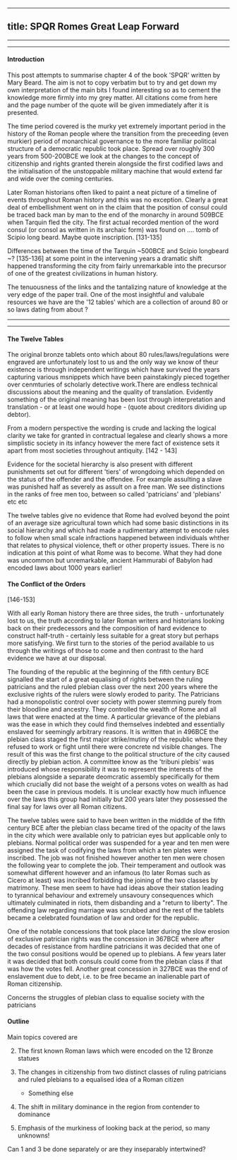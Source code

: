 
---
title: SPQR Romes Great Leap Forward
---

---

---

#### Introduction

This post attempts to summarise chapter 4 of the book 'SPQR' written by Mary Beard. The aim is not to copy verbatim but to try and get down my own interpretation of the main bits I found interesting so as to cement the knowledge more firmly into my grey matter. All citations come from here and the page number of the quote will be given immediately after it is presented.

The time period covered is the murky yet extremely important period in the history of the Roman people where the transition from the preceeding (even murkier) period of monarchical governance to the more familiar political structure of a democratic republic took place. Spread over roughly 300 years from 500-200BCE we look at the changes to the concept of citizenship and rights granted therein alongside the first codified laws and the initialisation of the unstoppable military machine that would extend far and wide over the coming centuries.

Later Roman historians often liked to paint a neat picture of a timeline of events throughout Roman history and this was no exception. Clearly a great deal of embellishment went on in the claim that the position of consul could be traced back man by man to the end of the monarchy in around 509BCE when Tarquin fled the city. The first actual recorded mention of the word consul (or consol as written in its archaic form) was found on .... tomb of Scipio long beard. Maybe quote inscription. [131-135]

Differences between the time of the Tarquin ~500BCE and Scipio longbeard ~? [135-136] at some point in the intervening years a dramatic shift happened transforming the city from fairly unremarkable into the precursor of one of the greatest civilizations in human history.

The tenuousness of the links and the tantalizing nature of knowledge at the very edge of the paper trail. One of the most insightful and valubale resources we have are the '12 tables' which are a collection of around 80 or so laws dating from about ?

---

---

#### The Twelve Tables

The original bronze tablets onto which about 80 rules/laws/regulations were engraved are unfortunately lost to us and the only way we know of theur existence is through independent writings which have survived the years capturing various msnippets which have been painstakingly pieced together over cenmturies of scholarly detective work.There are endless technical discussions about the meaning and the quality of translation. Evidently something of the original meaning has been lost through
interpretation and translation - or at least one would hope - (quote about creditors dividing up debtor). 

From a modern perspective the wording is crude and lacking the logical clarity we take for granted in contractual legalese and clearly shows a more simplistic society in its infancy however the mere fact of existence sets it apart from most societies throughout antiquity. [142 - 143] 

Evidence for the societal hierarchy is also present with different punishments set out for different 'tiers' of wrongdoing which depended on the status of the offender and the offendee. For example assulting a slave was punished half as severely as assult on a free man. We see distinctions in the ranks of free men too, between so called 'patricians' and 'plebians' etc etc

The twelve tables give no evidence that Rome had evolved beyond the point of an average size agricultural town which had some basic distinctions in its social hierarchy and which had made a rudimentary attempt to encode rules to follow when small scale infractions happened between individuals whther that relates to physical violence, theft or other property issues. There is no indication at this point of what Rome was to become. What they had done was uncommon but unremarkable, ancient
Hammurabi of Babylon had encoded laws about 1000 years earlier!

#### The Conflict of the Orders

[146-153]

With all early Roman history there are three sides, the truth - unfortunately lost to us, the truth according to later Roman writers and historians looking back on their predecessors and the composition of hard evidence to construct half-truth - certainly less suitable for a great story but perhaps more satisfying. We first turn to the stories of the period available to us through the writings of those to come and then contrast to the hard evidence we have at our disposal.


The founding of the republic at the beginning of the fifth century BCE signalled the start of a great equalising of rights between the ruling patricians and the ruled plebian class over the next 200 years where the exclusive rights of the rulers were slowly eroded to parity. The Patricians had a monopolistic control over society with power stemming purely from their bloodline and ancestry. They controlled the wealth of Rome and all laws that were enacted at the time. A particular grievance of the plebians was the ease in which they could find themselves indebted and essentially enslaved for seemingly arbitrary reasons. It is written that in 496BCE the plebian class staged the first major strike/mutiny of the republic where they refused to work or fight until there were concrete nd visible changes. The result of this was the first change to the political structure of the city caused directly by plebian action. A committee know as the 'tribuni plebis' was introduced whose responsibility it was to represent the interests of the plebians alongside a separate deomcratic assembly specifically for them which crucially did not base the weight of a persons votes on wealth as had been the case in previous models. It is unclear exactly how much influence over the laws this group had initially but
200 years later they possessed the final say for laws over all Roman citizens.


The twelve tables were said to have been written in the middlde of the fifth century BCE after the plebian class became tired of the opacity of the laws in the city which were available only to patrician eyes but applicable only to plebians. Normal political order was suspended for a year and ten men were assigned the task of codifying the laws from which a ten plates were inscribed. The job was not finished however another ten men were chosen the following year to complete the job. Their temperament and outlook was somewhat different however and an infamous (to later Romas such as Cicero at least) was incribed forbidding the joining of the two classes by matrimony. These men seem to have had ideas above their station leading to tyrannical behaviour and extremely unsavoury consequences which ultimately culminated in riots, them disbanding and a "return to liberty". The offending law regarding marriage was scrubbed and the rest of the tablets became a celebrated foundation of law and order for the republic.

One of the notable concessions that took place later during the slow erosion of exclusive patrician rights was the concession in 367BCE where after decades of resistance from hardline patricians it was decided that one of the two consul positions would be opened up to plebians. A few years later it was decided that both consuls could come from the plebian class if that was how the votes fell. Another great concession in 327BCE was the end of enslavement due to debt, i.e. to be free became an inalienable part of Roman citizenship.

Concerns the struggles of plebian class to equalise society with the patricians

#### Outline

Main topics covered are

2. The first known Roman laws which were encoded on the 12 Bronze statues

1. The changes in citizenship from two distinct classes of ruling patricians and ruled plebians to a equalised idea of a Roman citizen
   * Something else

3. The shift in military dominance in the region from contender to dominance

4. Emphasis of the murkiness of looking back at the period, so many unknowns!


Can 1 and 3 be done separately or are they inseparably intertwined? 

